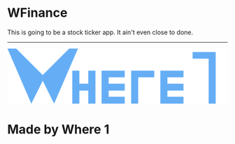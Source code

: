 # WFinance

This is going to be a stock ticker app. It ain't even close to done.

---
![Logo](/ClientApp/public/images/logo_full.png)

# Made by Where 1
